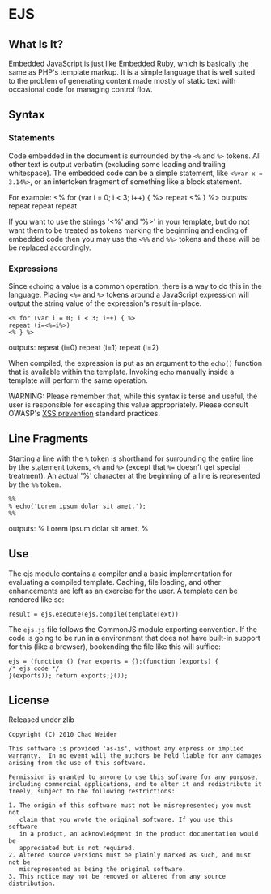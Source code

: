 # EJS #

## What Is It? ##
Embedded JavaScript is just like [Embedded Ruby](http://ruby-doc.org/stdlib/libdoc/erb/rdoc/), which is basically the same as PHP's template markup. It is a simple language that is well suited to the problem of generating content made mostly of static text with occasional code for managing control flow.

## Syntax ##
### Statements ###
Code embedded in the document is surrounded by the `<%` and `%>` tokens. All other text is output verbatim (excluding some leading and trailing whitespace). The embedded code can be a simple statement, like `<%var x = 3.14%>`, or an intertoken fragment of something like a block statement.

For example:
    <% for (var i = 0; i < 3; i++) { %>
    repeat
    <% } %>
outputs:
    repeat
    repeat
    repeat

If you want to use the strings '<%' and '%>' in your template, but do not want them to be treated as tokens marking the beginning and ending of embedded code then you may use the `<%%` and `%%>` tokens and these will be be replaced accordingly.

### Expressions ###
Since `echo`ing a value is a common operation, there is a way to do this in the language. Placing `<%=` and `%>` tokens around a JavaScript expression will output the string value of the expression's result in-place.

    <% for (var i = 0; i < 3; i++) { %>
    repeat (i=<%=i%>)
    <% } %>
outputs:
    repeat (i=0)
    repeat (i=1)
    repeat (i=2)

When compiled, the expression is put as an argument to the `echo()` function that is available within the template. Invoking `echo` manually inside a template will perform the same operation.

WARNING: Please remember that, while this syntax is terse and useful, the user is responsible for escaping this value appropriately. Please consult OWASP's [XSS prevention](http://www.owasp.org/index.php/Cross_Site_Scripting_Flaw) standard practices.

## Line Fragments ##
Starting a line with the `%` token is shorthand for surrounding the entire line by the statement tokens, `<%` and `%>` (except that `%=` doesn't get special treatment). An actual '%' character at the beginning of a line is represented by the `%%` token.

    %%
    % echo('Lorem ipsum dolar sit amet.');
    %%
outputs:
    %
    Lorem ipsum dolar sit amet.
    %

## Use ##
The ejs module contains a compiler and a basic implementation for evaluating a compiled template. Caching, file loading, and other enhancements are left as an exercise for the user. A template can be rendered like so:

    result = ejs.execute(ejs.compile(templateText))

The `ejs.js` file follows the CommonJS module exporting convention. If the code is going to be run in a environment that does not have built-in support for this (like a browser), bookending the file like this will suffice:

    ejs = (function () {var exports = {};(function (exports) {
    /* ejs code */
    }(exports)); return exports;}());

## License ##
Released under zlib

    Copyright (C) 2010 Chad Weider

    This software is provided 'as-is', without any express or implied
    warranty.  In no event will the authors be held liable for any damages
    arising from the use of this software.

    Permission is granted to anyone to use this software for any purpose,
    including commercial applications, and to alter it and redistribute it
    freely, subject to the following restrictions:

    1. The origin of this software must not be misrepresented; you must not
       claim that you wrote the original software. If you use this software
       in a product, an acknowledgment in the product documentation would be
       appreciated but is not required.
    2. Altered source versions must be plainly marked as such, and must not be
       misrepresented as being the original software.
    3. This notice may not be removed or altered from any source distribution.
